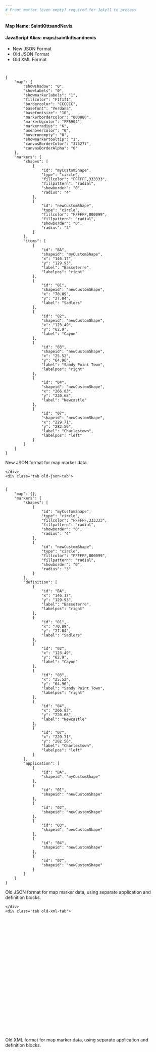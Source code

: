 ```yaml
---
# Front matter (even empty) required for Jekyll to process
---
```


#### Map Name: SaintKittsandNevis

#### JavaScript Alias: maps/saintkittsandnevis


<div class="code-wrapper">
<ul class='code-tabs'>
    <li class='active'>
        <a data-toggle='new-json'>New JSON Format</a>
    </li>
    <li>
        <a data-toggle='old-json'>Old JSON Format</a>
    </li>
    <li>
        <a data-toggle='old-xml'>Old XML Format</a>
    </li>
</ul>
<div class='tab-content'>
    <pre class='plain-code'></pre>
    <div class='tab new-json-tab active'>
<pre><code class="language-javascript">
{
    "map": {
        "showshadow": "0",
        "showlabels": "0",
        "showmarkerlabels": "1",
        "fillcolor": "F1f1f1",
        "bordercolor": "CCCCCC",
        "basefont": "Verdana",
        "basefontsize": "10",
        "markerbordercolor": "000000",
        "markerbgcolor": "FF5904",
        "markerradius": "6",
        "usehovercolor": "0",
        "hoveronempty": "0",
        "showmarkertooltip": "1",
        "canvasBorderColor": "375277",
        "canvasBorderAlpha": "0"
    },
    "markers": {
        "shapes": [
            {
                "id": "myCustomShape",
                "type": "circle",
                "fillcolor": "FFFFFF,333333",
                "fillpattern": "radial",
                "showborder": "0",
                "radius": "4"
            },
            {
                "id": "newCustomShape",
                "type": "circle",
                "fillcolor": "FFFFFF,000099",
                "fillpattern": "radial",
                "showborder": "0",
                "radius": "3"
            }
        ],
        "items": [
            {
                "id": "BA",
                "shapeid": "myCustomShape",
                "x": "146.17",
                "y": "129.93",
                "label": "Basseterre",
                "labelpos": "right"
            },
            {
                "id": "01",
                "shapeid": "newCustomShape",
                "x": "70.89",
                "y": "27.84",
                "label": "Sadlers"
            },
            {
                "id": "02",
                "shapeid": "newCustomShape",
                "x": "123.49",
                "y": "62.9",
                "label": "Cayon"
            },
            {
                "id": "03",
                "shapeid": "newCustomShape",
                "x": "25.52",
                "y": "64.96",
                "label": "Sandy Point Town",
                "labelpos": "right"
            },
            {
                "id": "04",
                "shapeid": "newCustomShape",
                "x": "266.83",
                "y": "220.68",
                "label": "Newcastle"
            },
            {
                "id": "07",
                "shapeid": "newCustomShape",
                "x": "229.71",
                "y": "282.56",
                "label": "Charlestown",
                "labelpos": "left"
            }
        ]
    }
}
</code></pre>


<p class='text-success'>New JSON format for map marker data.</p>

    </div>
    <div class='tab old-json-tab'>
<pre><code class="language-javascript">
{
    "map": {},
    "markers": {
        "shapes": [
            {
                "id": "myCustomShape",
                "type": "circle",
                "fillcolor": "FFFFFF,333333",
                "fillpattern": "radial",
                "showborder": "0",
                "radius": "4"
            },
            {
                "id": "newCustomShape",
                "type": "circle",
                "fillcolor": "FFFFFF,000099",
                "fillpattern": "radial",
                "showborder": "0",
                "radius": "3"
            }
        ],
        "definition": [
            {
                "id": "BA",
                "x": "146.17",
                "y": "129.93",
                "label": "Basseterre",
                "labelpos": "right"
            },
            {
                "id": "01",
                "x": "70.89",
                "y": "27.84",
                "label": "Sadlers"
            },
            {
                "id": "02",
                "x": "123.49",
                "y": "62.9",
                "label": "Cayon"
            },
            {
                "id": "03",
                "x": "25.52",
                "y": "64.96",
                "label": "Sandy Point Town",
                "labelpos": "right"
            },
            {
                "id": "04",
                "x": "266.83",
                "y": "220.68",
                "label": "Newcastle"
            },
            {
                "id": "07",
                "x": "229.71",
                "y": "282.56",
                "label": "Charlestown",
                "labelpos": "left"
            }
        ],
        "application": [
            {
                "id": "BA",
                "shapeid": "myCustomShape"
            },
            {
                "id": "01",
                "shapeid": "newCustomShape"
            },
            {
                "id": "02",
                "shapeid": "newCustomShape"
            },
            {
                "id": "03",
                "shapeid": "newCustomShape"
            },
            {
                "id": "04",
                "shapeid": "newCustomShape"
            },
            {
                "id": "07",
                "shapeid": "newCustomShape"
            }
        ]
    }
}
</code></pre>


<p class='text-success'>Old JSON format for map marker data, using separate application and definition blocks.</p>

    </div>
    <div class='tab old-xml-tab'>
<pre><code class="language-html">
<map>
	<markers>
	    <shapes>
		    <shape id='myCustomShape' type='circle' fillColor='FFFFFF,333333' fillPattern='radial' showBorder='0' radius='4'/>
			<shape id='newCustomShape' type='circle' fillColor='FFFFFF,000099' fillPattern='radial' showBorder='0' radius='3'/>
		</shapes>
		<definition>
			<marker id='BA' x='146.17' y='129.93' label='Basseterre' labelPos='right'  />
		    <marker id='01' x='70.89' y='27.84' label='Sadlers'  />
			<marker id='02' x='123.49' y='62.9' label='Cayon'  />
			<marker id='03' x='25.52' y='64.96' label='Sandy Point Town' labelPos='right'  />
			<marker id='04' x='266.83' y='220.68' label='Newcastle'  />
			<marker id='07' x='229.71' y='282.56' label='Charlestown' labelPos='left'  />
		</definition>
		<application>
			<marker id='BA' shapeId='myCustomShape'  />
			<marker id='01' shapeId='newCustomShape'  />
			<marker id='02' shapeId='newCustomShape'  />
			<marker id='03' shapeId='newCustomShape'  />
			<marker id='04' shapeId='newCustomShape'  />
			<marker id='07' shapeId='newCustomShape'  />

		</application>
	</markers>
</map>
</code></pre>

<p class='text-success'>Old XML format for map marker data, using separate application and definition blocks.</p>

</div>
</div>
</div>

